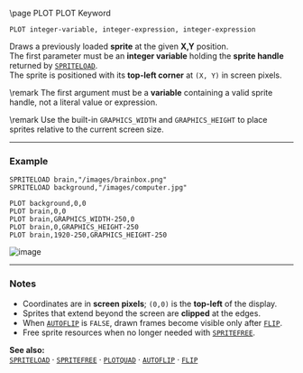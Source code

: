 \page PLOT PLOT Keyword
```basic
PLOT integer-variable, integer-expression, integer-expression
```

Draws a previously loaded **sprite** at the given **X,Y** position.  
The first parameter must be an **integer variable** holding the **sprite handle** returned by [`SPRITELOAD`](https://github.com/brainboxdotcc/retro-rocket/wiki/SPRITELOAD).  
The sprite is positioned with its **top-left corner** at `(X, Y)` in screen pixels.


\remark The first argument must be a **variable** containing a valid sprite handle, not a literal value or expression.


\remark Use the built-in `GRAPHICS_WIDTH` and `GRAPHICS_HEIGHT` to place sprites relative to the current screen size.

---

### Example

```basic
SPRITELOAD brain,"/images/brainbox.png"
SPRITELOAD background,"/images/computer.jpg"

PLOT background,0,0
PLOT brain,0,0
PLOT brain,GRAPHICS_WIDTH-250,0
PLOT brain,0,GRAPHICS_HEIGHT-250
PLOT brain,1920-250,GRAPHICS_HEIGHT-250
```

![image](https://github.com/brainboxdotcc/retro-rocket/assets/1556794/63be727a-9495-4a14-b6b5-c5265fc694c2)

---

### Notes
- Coordinates are in **screen pixels**; `(0,0)` is the **top-left** of the display.
- Sprites that extend beyond the screen are **clipped** at the edges.
- When [`AUTOFLIP`](https://github.com/brainboxdotcc/retro-rocket/wiki/AUTOFLIP) is `FALSE`, drawn frames become visible only after [`FLIP`](https://github.com/brainboxdotcc/retro-rocket/wiki/FLIP).
- Free sprite resources when no longer needed with [`SPRITEFREE`](https://github.com/brainboxdotcc/retro-rocket/wiki/SPRITEFREE).

**See also:**  
[`SPRITELOAD`](https://github.com/brainboxdotcc/retro-rocket/wiki/SPRITELOAD) ·
[`SPRITEFREE`](https://github.com/brainboxdotcc/retro-rocket/wiki/SPRITEFREE) ·
[`PLOTQUAD`](https://github.com/brainboxdotcc/retro-rocket/wiki/PLOTQUAD) ·
[`AUTOFLIP`](https://github.com/brainboxdotcc/retro-rocket/wiki/AUTOFLIP) ·
[`FLIP`](https://github.com/brainboxdotcc/retro-rocket/wiki/FLIP)
